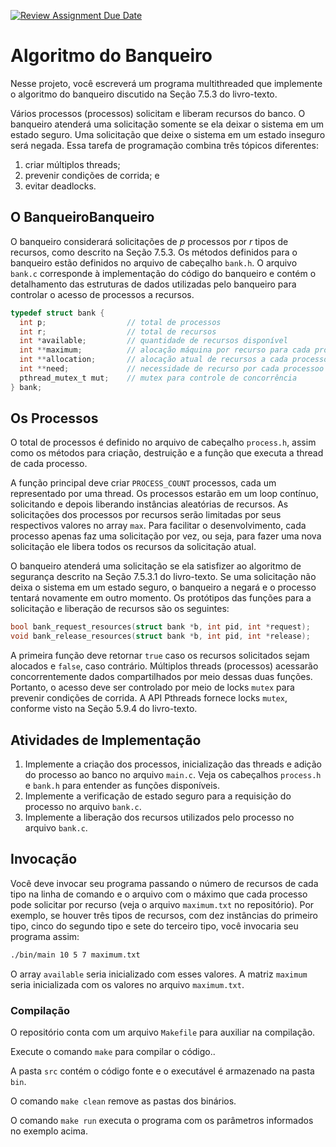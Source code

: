 [![Review Assignment Due Date](https://classroom.github.com/assets/deadline-readme-button-22041afd0340ce965d47ae6ef1cefeee28c7c493a6346c4f15d667ab976d596c.svg)](https://classroom.github.com/a/zYPTTDEk)
# Algoritmo do Banqueiro

Nesse projeto, você escreverá um programa multithreaded que implemente o algoritmo do banqueiro discutido na Seção 7.5.3 do livro-texto.

Vários processos (processos)  solicitam e liberam recursos do banco.
O banqueiro atenderá uma solicitação somente se ela deixar o sistema em um estado seguro. 
Uma solicitação que deixe o sistema em um estado inseguro será negada. 
Essa tarefa de programação combina três tópicos diferentes: 
1. criar múltiplos threads;
2. prevenir condições de corrida; e 
3.  evitar deadlocks.

## O BanqueiroBanqueiro

O banqueiro considerará solicitações de _p_ processos por _r_ tipos de recursos, como descrito na Seção 7.5.3. 
Os métodos definidos para o banqueiro estão definidos no arquivo de cabeçalho `bank.h`.
O arquivo `bank.c` corresponde à implementação do código do banqueiro e contém o detalhamento das estruturas de dados utilizadas pelo banqueiro para controlar o acesso de processos a recursos.

```c
typedef struct bank {
  int p;                  // total de processos
  int r;                  // total de recursos
  int *available;         // quantidade de recursos disponível
  int **maximum;          // alocação máquina por recurso para cada processo
  int **allocation;       // alocação atual de recursos a cada processo
  int **need;             // necessidade de recurso por cada processoo
  pthread_mutex_t mut;    // mutex para controle de concorrência
} bank;
```

## Os Processos

O total de processos é definido no arquivo de cabeçalho `process.h`, assim como os métodos para criação, destruição e a função que executa a thread de cada processo.

A função principal deve criar `PROCESS_COUNT` processos, cada um representado por uma thread.
Os processos estarão em um loop contínuo, solicitando e depois liberando instâncias aleatórias de recursos. 
As solicitações dos processos por recursos serão limitadas por seus respectivos valores no array `max`.
Para facilitar o desenvolvimento, cada processo apenas faz uma solicitação por vez, ou seja, para fazer uma nova solicitação ele libera todos os recursos da solicitação atual.

O banqueiro atenderá uma solicitação se ela satisfizer ao algoritmo de segurança descrito na Seção 7.5.3.1 do livro-texto.
Se uma solicitação não deixa o sistema em um estado seguro, o banqueiro a negará e o processo tentará novamente em outro momento.
Os protótipos das funções para a solicitação e liberação de recursos são os seguintes:

```c
bool bank_request_resources(struct bank *b, int pid, int *request);
void bank_release_resources(struct bank *b, int pid, int *release);
```
A primeira função deve retornar `true` caso os recursos solicitados sejam alocados e `false`, caso contrário.
Múltiplos threads (processos) acessarão concorrentemente dados compartilhados por meio dessas duas funções. 
Portanto, o acesso deve ser controlado por meio de locks `mutex` para prevenir condições de corrida. 
A API Pthreads fornece locks `mutex`, conforme visto na Seção 5.9.4 do livro-texto.

## Atividades de Implementação

1. Implemente a criação dos processos, inicialização das threads e adição do processo ao banco no arquivo `main.c`.
Veja os cabeçalhos `process.h` e `bank.h` para entender as funções disponíveis.
2. Implemente a verificação de estado seguro para a requisição do processo no arquivo `bank.c`.
3. Implemente a liberação dos recursos utilizados pelo processo no arquivo `bank.c`.

## Invocação

Você deve invocar seu programa passando o número de recursos de cada tipo na linha de comando e o arquivo com o máximo que cada processo pode solicitar por recurso (veja o arquivo `maximum.txt` no repositório).
Por exemplo, se houver três tipos de recursos, com dez instâncias do primeiro tipo, cinco do segundo tipo e sete do terceiro tipo, você invocaria seu programa assim:


```bash
./bin/main 10 5 7 maximum.txt
```

O array `available` seria inicializado com esses valores. 
A matriz `maximum` seria inicializada com os valores no arquivo `maximum.txt`.

### Compilação

O repositório conta com um arquivo `Makefile` para auxiliar na compilação.

Execute o comando `make` para compilar o código..

A pasta `src` contém o código fonte e o executável é armazenado  na pasta `bin`.

O comando `make clean` remove as pastas dos binários.

O comando `make run` executa o programa com os parâmetros informados no exemplo acima.
